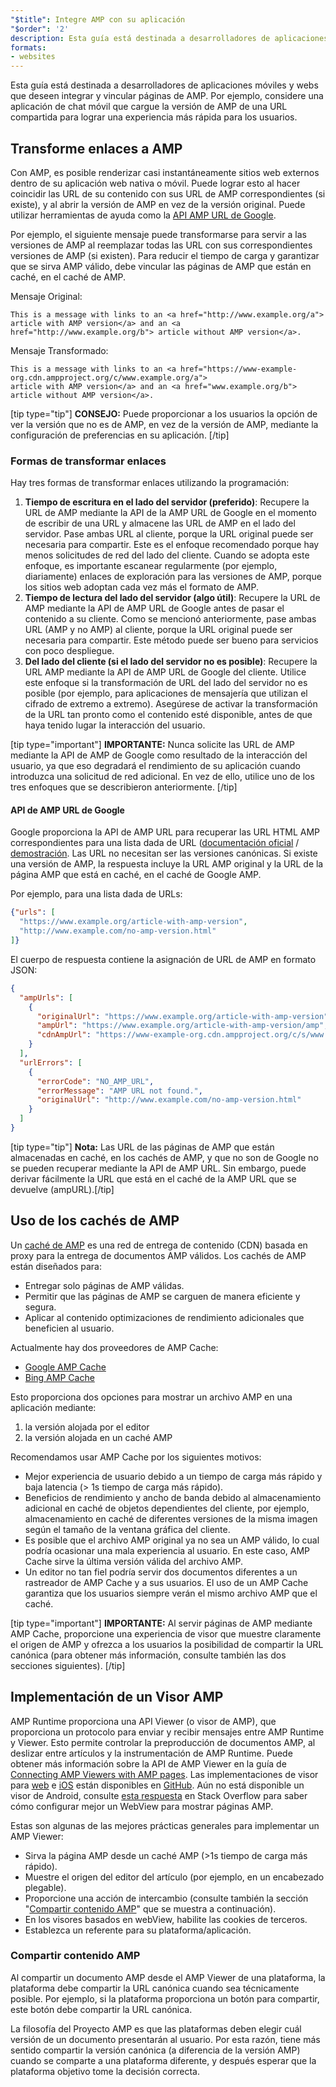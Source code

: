 ```yaml
---
"$title": Integre AMP con su aplicación
"$order": '2'
description: Esta guía está destinada a desarrolladores de aplicaciones móviles y webs que deseen integrar y vincular páginas de AMP. Por ejemplo, considere una aplicación de chat móvil...
formats:
- websites
---
```


Esta guía está destinada a desarrolladores de aplicaciones móviles y webs que deseen integrar y vincular páginas de AMP. Por ejemplo, considere una aplicación de chat móvil que cargue la versión de AMP de una URL compartida para lograr una experiencia más rápida para los usuarios.

## Transforme enlaces a AMP

Con AMP, es posible renderizar casi instantáneamente sitios web externos dentro de su aplicación web nativa o móvil. Puede lograr esto al hacer coincidir las URL de su contenido con sus URL de AMP correspondientes (si existe), y al abrir la versión de AMP en vez de la versión original. Puede utilizar herramientas de ayuda como la [API AMP URL de Google](https://developers.google.com/amp/cache/use-amp-url).

Por ejemplo, el siguiente mensaje puede transformarse para servir a las versiones de AMP al reemplazar todas las URL con sus correspondientes versiones de AMP (si existen). Para reducir el tiempo de carga y garantizar que se sirva AMP válido, debe vincular las páginas de AMP que están en caché, en el caché de AMP.

Mensaje Original:

```text
This is a message with links to an <a href="http://www.example.org/a">
article with AMP version</a> and an <a href="http://www.example.org/b"> article without AMP version</a>.
```

Mensaje Transformado:

```text
This is a message with links to an <a href="https://www-example-org.cdn.ampproject.org/c/www.example.org/a">
article with AMP version</a> and an <a href="www.example.org/b"> article without AMP version</a>.
```

[tip type="tip"] **CONSEJO:** Puede proporcionar a los usuarios la opción de ver la versión que no es de AMP, en vez de la versión de AMP, mediante la configuración de preferencias en su aplicación. [/tip]

### Formas de transformar enlaces

Hay tres formas de transformar enlaces utilizando la programación:

1. **Tiempo de escritura en el lado del servidor (preferido)**: Recupere la URL de AMP mediante la API de la AMP URL de Google en el momento de escribir de una URL y almacene las URL de AMP en el lado del servidor. Pase ambas URL al cliente, porque la URL original puede ser necesaria para compartir. Este es el enfoque recomendado porque hay menos solicitudes de red del lado del cliente. Cuando se adopta este enfoque, es importante escanear regularmente (por ejemplo, diariamente) enlaces de exploración para las versiones de AMP, porque los sitios web adoptan cada vez más el formato de AMP.
2. **Tiempo de lectura del lado del servidor (algo útil)**: Recupere la URL de AMP mediante la API de AMP URL de Google antes de pasar el contenido a su cliente. Como se mencionó anteriormente, pase ambas URL (AMP y no AMP) al cliente, porque la URL original puede ser necesaria para compartir. Este método puede ser bueno para servicios con poco despliegue.
3. **Del lado del cliente (si el lado del servidor no es posible)**: Recupere la URL AMP mediante la API de AMP URL de Google del cliente. Utilice este enfoque si la transformación de URL del lado del servidor no es posible (por ejemplo, para aplicaciones de mensajería que utilizan el cifrado de extremo a extremo). Asegúrese de activar la transformación de la URL tan pronto como el contenido esté disponible, antes de que haya tenido lugar la interacción del usuario.

[tip type="important"] <strong>IMPORTANTE:</strong> Nunca solicite las URL de AMP mediante la API de AMP de Google como resultado de la interacción del usuario, ya que eso degradará el rendimiento de su aplicación cuando introduzca una solicitud de red adicional. En vez de ello, utilice uno de los tres enfoques que se describieron anteriormente. [/tip]

#### API de AMP URL de Google

Google proporciona la API de AMP URL para recuperar las URL HTML AMP correspondientes para una lista dada de URL ([documentación oficial](https://developers.google.com/amp/cache/use-amp-url) / [demostración](../../../documentation/examples/documentation/Using_the_AMP_URL_API.html). Las URL no necesitan ser las versiones canónicas. Si existe una versión de AMP, la respuesta incluye la URL AMP original y la URL de la página AMP que está en caché, en el caché de Google AMP.

Por ejemplo, para una lista dada de URLs:

```json
{"urls": [
  "https://www.example.org/article-with-amp-version",
  "http://www.example.com/no-amp-version.html"
]}
```

El cuerpo de respuesta contiene la asignación de URL de AMP en formato JSON:

```json
{
  "ampUrls": [
    {
      "originalUrl": "https://www.example.org/article-with-amp-version",
      "ampUrl": "https://www.example.org/article-with-amp-version/amp",
      "cdnAmpUrl": "https://www-example-org.cdn.ampproject.org/c/s/www.example.org/article-with-amp-version"
    }
  ],
  "urlErrors": [
    {
      "errorCode": "NO_AMP_URL",
      "errorMessage": "AMP URL not found.",
      "originalUrl": "http://www.example.com/no-amp-version.html"
    }
  ]
}
```

[tip type="tip"] <strong>Nota:</strong> Las URL de las páginas de AMP que están almacenadas en caché, en los cachés de AMP, y que no son de Google no se pueden recuperar mediante la API de AMP URL. Sin embargo, puede derivar fácilmente la URL que está en el caché de la AMP URL que se devuelve (ampURL).[/tip]

## Uso de los cachés de AMP

Un [caché de AMP](../../../documentation/guides-and-tutorials/learn/amp-caches-and-cors/how_amp_pages_are_cached.md) es una red de entrega de contenido (CDN) basada en proxy para la entrega de documentos AMP válidos. Los cachés de AMP están diseñados para:

- Entregar solo páginas de AMP válidas.
- Permitir que las páginas de AMP se carguen de manera eficiente y segura.
- Aplicar al contenido optimizaciones de rendimiento adicionales que beneficien al usuario.

Actualmente hay dos proveedores de AMP Cache:

- [Google AMP Cache](https://developers.google.com/amp/cache/)
- [Bing AMP Cache](https://www.bing.com/webmaster/help/bing-amp-cache-bc1c884c)

Esto proporciona dos opciones para mostrar un archivo AMP en una aplicación mediante:

1. la versión alojada por el editor
2. la versión alojada en un caché AMP

Recomendamos usar AMP Cache por los siguientes motivos:

- Mejor experiencia de usuario debido a un tiempo de carga más rápido y baja latencia (> 1s tiempo de carga más rápido).
- Beneficios de rendimiento y ancho de banda debido al almacenamiento adicional en caché de objetos dependientes del cliente, por ejemplo, almacenamiento en caché de diferentes versiones de la misma imagen según el tamaño de la ventana gráfica del cliente.
- Es posible que el archivo AMP original ya no sea un AMP válido, lo cual podría ocasionar una mala experiencia al usuario. En este caso, AMP Cache sirve la última versión válida del archivo AMP.
- Un editor no tan fiel podría servir dos documentos diferentes a un rastreador de AMP Cache y a sus usuarios. El uso de un AMP Cache garantiza que los usuarios siempre verán el mismo archivo AMP que el caché.

[tip type="important"] <strong>IMPORTANTE:</strong> Al servir páginas de AMP mediante AMP Cache, proporcione una experiencia de visor que muestre claramente el origen de AMP y ofrezca a los usuarios la posibilidad de compartir la URL canónica (para obtener más información, consulte también las dos secciones siguientes). [/tip]

## Implementación de un Visor AMP

AMP Runtime proporciona una API Viewer (o visor de AMP), que proporciona un protocolo para enviar y recibir mensajes entre AMP Runtime y Viewer. Esto permite controlar la preproducción de documentos AMP, al deslizar entre artículos y la instrumentación de AMP Runtime. Puede obtener más información sobre la API de AMP Viewer en la guía de [Connecting AMP Viewers with AMP pages](https://github.com/ampproject/amphtml/blob/master/extensions/amp-viewer-integration/integrating-viewer-with-amp-doc-guide.md). Las implementaciones de visor para [web](https://github.com/ampproject/amp-viewer/blob/master/mobile-web/README.md) e [iOS](https://github.com/ampproject/amp-viewer/tree/master/ios) están disponibles en [GitHub](https://github.com/ampproject/amp-viewer). Aún no está disponible un visor de Android, consulte [esta respuesta](https://stackoverflow.com/questions/44856759/does-we-need-to-change-anything-in-usual-webpage-loader-for-loading-an-amp-acce/44869038#44869038) en Stack Overflow para saber cómo configurar mejor un WebView para mostrar páginas AMP.

Estas son algunas de las mejores prácticas generales para implementar un AMP Viewer:

- Sirva la página AMP desde un caché AMP (>1s tiempo de carga más rápido).
- Muestre el origen del editor del artículo (por ejemplo, en un encabezado plegable).
- Proporcione una acción de intercambio (consulte también la sección "[Compartir contenido AMP](#sharing-amp-content)" que se muestra a continuación).
- En los visores basados en webView, habilite las cookies de terceros.
- Establezca un referente para su plataforma/aplicación.

### Compartir contenido AMP <a name="sharing-amp-content"></a>

Al compartir un documento AMP desde el AMP Viewer de una plataforma, la plataforma debe compartir la URL canónica cuando sea técnicamente posible. Por ejemplo, si la plataforma proporciona un botón para compartir, este botón debe compartir la URL canónica.

La filosofía del Proyecto AMP es que las plataformas deben elegir cuál versión de un documento presentarán al usuario. Por esta razón, tiene más sentido compartir la versión canónica (a diferencia de la versión AMP) cuando se comparte a una plataforma diferente, y después esperar que la plataforma objetivo tome la decisión correcta.
